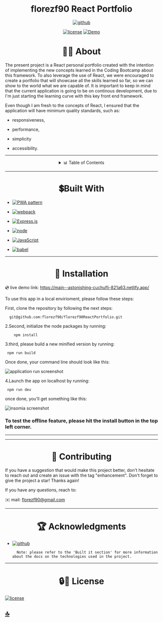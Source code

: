 
<p><h1 align= "center" id="title">florezf90 React Portfolio
</h1></p>


<div style="text-align: center;">

[![github](https://img.shields.io/badge/github-florezf90-navy?labelColor=black&style=for-the-badge&logo=github&logoColor=white&link=https://github.com/florezf90)](https://github.com/florezf90) 


[![license](https://img.shields.io/badge/license-MIT-white?labelColor=green&style=for-the-badge&logo=license&logoColor=white&logoWidth=20&link=https://github.com/florezf90/PRO-README-generator/blob/main/LICENSE)](https://github.com/florezf90/PRO-README-generator/blob/main/LICENSE) 
[![Demo](https://img.shields.io/badge/Demo-Live%20deployment-blue?style=for-the-badge&logo=link&logoColor=blue)](https://main--astonishing-cuchufli-821a63.netlify.app/)


</div>

<div id="about" align="center">
<h1>👩‍💻 About </h1>
</div>

The present project is a React personal portfolio created with the intention of implementing the new concepts learned in the Coding Bootcamp about this framework. To also leverage the use of React, we were encouraged to create a portfolio that will showcase all the skills learned so far, so we can show to the world what we are capable of. It is important to keep in mind that the current application is going to be on continous development, due to I'm just starting the learning curve with this key front end framework.

Even though I am fresh to the concepts of React, I ensured that the application will have minimum quality standards, such as:

* responsiveness, 

* performance, 

* simplicity 

* accessibility.

----------------------

<details>
  <summary align= "center"> 📊 Table of Contents </summary>
  <ol>
    <li>
      <a href="#about">About The Project</a>
        <li><a  href="#built-with">Built With</a></li>
    </li>
    <li><a  href="#Installation">Installation</a></li>
    <li><a  href="#contributing">Contributing and Contact</a></li>
    <li><a  href="#ack">Acknowledgments</a></li>
    <li><a  href="#license" >License</a></li>
  </ol>
</details>




---------

<div id="built-with" align="center">
<h1>💲Built With </h1>
</div>


* [![PWA pattern](https://img.shields.io/badge/PWA%20pattern-white?style=for-the-badge&logo=npm&logoColor=black&link=https://www.geeksforgeeks.org/mvc-design-pattern/)](https://learn.microsoft.com/en-us/microsoft-edge/progressive-web-apps-chromium/how-to/)

* [![webpack](https://img.shields.io/badge/webpack-blue?style=for-the-badge&logo=node.js&logoColor=white&link=https://www.npmjs.com/package/webpack#install)](https://www.npmjs.com/package/webpack#install)

* [![Express.js](https://img.shields.io/badge/Express-000000.svg?style=for-the-badge&logo=Express&logoColor=white)](https://expressjs.com/en/4x/api.html)

* [![node](https://img.shields.io/badge/node-green?style=for-the-badge&logo=node.js&logoColor=white&link=https://www.npmjs.com/package/node)](https://www.npmjs.com/package/node)

* [![JavaScript](https://img.shields.io/badge/JavaScript-yellow?style=for-the-badge&logo=javascript&logoColor=white&link=https://developer.mozilla.org/en-US/docs/Web/JavaScript)](https://developer.mozilla.org/en-US/docs/Web/JavaScript)

* [![babel](https://img.shields.io/badge/babel-red?style=for-the-badge&logo=babel&logoColor=white&link=https://www.npmjs.com/package/@babel/core)](https://www.npmjs.com/package/@babel/core)

---------------------------------


<div id="Installation" align="center">
<h1>🚀 Installation </h1>
</div>


💿 live demo link:  https://main--astonishing-cuchufli-821a63.netlify.app/

To use this app in a local envirioment, please follow these steps:

First, clone the  repository by following the next steps:

      git@github.com:florezf90/florezf90ReactPortfolio.git

2.Second, initialize the node packages by running:

        npm install

3.third, please build a new minified version by running:

     npm run build

      
Once done, your command line should look like this:

![application run screenshot](./client/src/images/Screenshot%202024-01-16%20015832.png)


4.Launch the app on localhost by running:


     npm run dev


once done, you'll get something like this:



 ![insomia screenshot](./client/src/images/Screenshot%202024-01-16%20020224.png)

 ### To test the offline feature, please hit the install button in the top left corner.

 -----------------------------


-------- 

 <div id="contributing" align="center">
<h1>📱 Contributing</h1>
</div>


    
If you have a suggestion that would make this project better, don't hesitate to reach out and create an issue with the tag "enhancement". Don't forget to give the project a star! Thanks again!

If you have any questions, reach to:

 ✉️ mail: florezf90@gmail.com 
 

----------------

  <div id="ack" align="center">
<h1>🏆 Acknowledgments </h1>
</div>

*  [![github](https://img.shields.io/badge/github-florezf90-black?labelColor=black&style=for-the-badge&logo=github&logoColor=white&link=https://github.com/florezf90)](https://github.com/florezf90) 

         Note: please refer to the 'Built it section' for more information about the docs on the technologies used in the project.   
  
-----

  <div id="license" align="center">
<h1>🔒🔑 License </h1>
</div>
 
[![license](https://img.shields.io/badge/license-MIT-white?labelColor=green&style=for-the-badge&logo=license&logoColor=white&logoWidth=20&link=https://github.com/florezf90/PRO-README-generator/blob/main/LICENSE)](https://github.com/florezf90/PRO-README-generator/blob/main/LICENSE) 

## [🔝](#title)